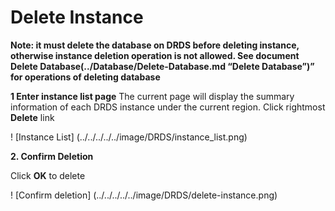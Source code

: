 # Delete Instance

**Note: it must delete the database on DRDS before deleting instance, otherwise instance deletion operation is not allowed. See document **Delete Database**(../Database/Delete-Database.md “Delete Database”)” for operations of deleting database**

**1 Enter instance list page**
The current page will display the summary information of each DRDS instance under the current region. Click rightmost **Delete** link

! [Instance List] (../../../../../image/DRDS/instance_list.png)

**2. Confirm Deletion**

Click **OK** to delete

! [Confirm deletion] (../../../../../image/DRDS/delete-instance.png)

